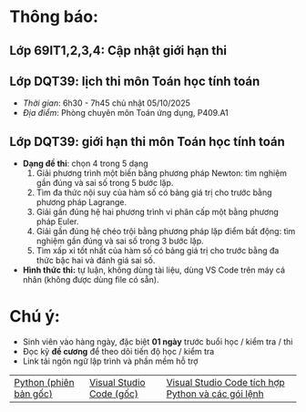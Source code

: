 # Thông báo:
## Lớp 69IT1,2,3,4: Cập nhật giới hạn thi
## Lớp DQT39: lịch thi môn Toán học tính toán
* _Thời gian_: 6h30 - 7h45 chủ nhật 05/10/2025
* _Địa điểm_: Phòng chuyên môn Toán ứng dụng, P409.A1

## Lớp DQT39: giới hạn thi môn Toán học tính toán
  * **Dạng đề thi**: chọn 4 trong 5 dạng
    1. Giải phương trình một biến bằng phương pháp Newton: tìm nghiệm gần đúng và sai số trong 5 bước lặp.
    2. Tìm đa thức nội suy của hàm số có bảng giá trị cho trước bằng phương pháp Lagrange.
    3. Giải gần đúng hệ hai phương trình vi phân cấp một bằng phương pháp Euler.
    4. Giải gần đúng hệ chéo trội bằng phương pháp lặp điểm bất động: tìm nghiệm gần đúng và sai số trong 3 bước lặp.
    5. Tìm xấp xỉ tốt nhất của hàm số có bảng giá trị cho trước bằng đa thức bậc hai và đánh giá sai số.
  * **Hình thức thi:** tự luận, không dùng tài liệu, dùng VS Code trên máy cá nhân (không được dùng file có sẵn).


# Chú ý:
   * Sinh viên vào hàng ngày, đặc biệt **01 ngày** trước buổi học / kiểm tra / thi
   * Đọc kỹ **đề cương** để theo dõi tiến độ học / kiểm tra
   * Link tải ngôn ngữ lập trình và phần mềm hỗ trợ
<table align="center">
  <tr>
    <td><a href="https://www.python.org/downloads/"> Python (phiên bản gốc) </a></td>
    <td><a href="https://code.visualstudio.com/download"> Visual Studio Code (gốc) </a></td>
    <td><a href="https://nuceedu-my.sharepoint.com/:u:/g/personal/thinhnd_huce_edu_vn/ETIFg3NXvhZPlD-C4-Hz3CIBm4CuT50SKpDfYasPYnPoFw"> Visual Studio Code tích hợp Python và các gói lệnh </a></td>
  </tr>
</table>



